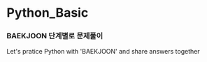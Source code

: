 # Python_Basic
### BAEKJOON 단계별로 문제풀이
Let's pratice Python with 'BAEKJOON' and share answers together

